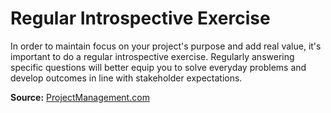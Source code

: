 # Regular Introspective Exercise

In order to maintain focus on your project's purpose and add real value, it's important to do a regular introspective exercise. Regularly answering specific questions will better equip you to solve everyday problems and develop outcomes in line with stakeholder expectations.

**Source:** [ProjectManagement.com](https://www.projectmanagement.com/articles/622850/8-Key-Questions-to-Stay-Focused-on-Project-Goals)
